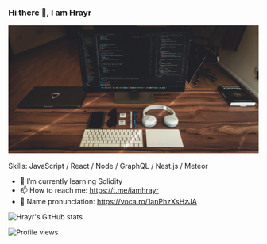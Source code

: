 

### Hi there 👋, I am Hrayr
![](https://raw.githubusercontent.com/iamhrayr/iamhrayr/master/cover.jpg)

Skills: JavaScript / React / Node / GraphQL / Nest.js / Meteor

<!-- - 🔭 I’m currently working on CodeSignal  -->
- 🌱 I’m currently learning Solidity 
- 📫 How to reach me: https://t.me/iamhrayr 
- 📢 Name pronunciation: https://voca.ro/1anPhzXsHzJA

<!-- ![Hrayr's GitHub stats](https://iamhrayr-github-stats.vercel.app/api?username=iamhrayr&custom_title=My%20GitHub%20stats&count_private=true&show_icons=true&theme=city_lights&include_all_commits=false&hide=stars) -->

![Hrayr's GitHub stats](https://iamhrayr-github-stats.vercel.app/api/top-langs?username=iamhrayr&show_icons=true&layout=compact&theme=city_lights&hide=php,smarty)


<!--
![GitHub Activity Graph](https://activity-graph.herokuapp.com/graph?username=iamhrayr&theme=tokyo-night)  

![GitHub metrics](https://metrics.lecoq.io/iamhrayr) -->

![Profile views](https://gpvc.arturio.dev/iamhrayr)

